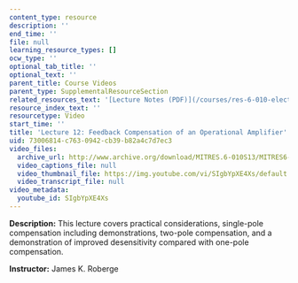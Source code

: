 ```yaml
---
content_type: resource
description: ''
end_time: ''
file: null
learning_resource_types: []
ocw_type: ''
optional_tab_title: ''
optional_text: ''
parent_title: Course Videos
parent_type: SupplementalResourceSection
related_resources_text: '[Lecture Notes (PDF)](/courses/res-6-010-electronic-feedback-systems-spring-2013/resources/mitres_6-010s13_lec12)'
resource_index_text: ''
resourcetype: Video
start_time: ''
title: 'Lecture 12: Feedback Compensation of an Operational Amplifier'
uid: 73006814-c763-0942-cb39-b82a4c7d7ec3
video_files:
  archive_url: http://www.archive.org/download/MITRES.6-010S13/MITRES6-010S13_lec12_300k.mp4
  video_captions_file: null
  video_thumbnail_file: https://img.youtube.com/vi/SIgbYpXE4Xs/default.jpg
  video_transcript_file: null
video_metadata:
  youtube_id: SIgbYpXE4Xs
---
```


**Description:** This lecture covers practical considerations, single-pole compensation including demonstrations, two-pole compensation, and a demonstration of improved desensitivity compared with one-pole compensation.

**Instructor:** James K. Roberge




